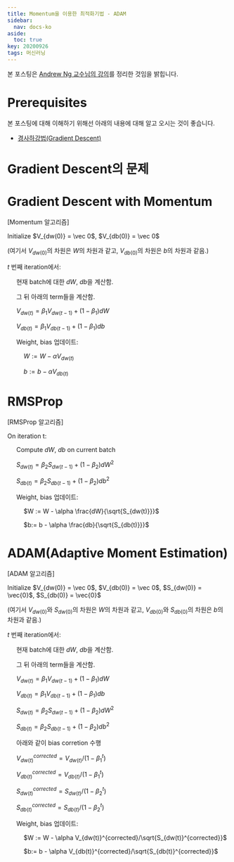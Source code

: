 ```yaml
---
title: Momentum을 이용한 최적화기법 - ADAM
sidebar:
  nav: docs-ko
aside:
  toc: true
key: 20200926
tags: 머신러닝
---
```


본 포스팅은 [Andrew Ng 교수님의 강의](https://www.youtube.com/watch?v=JXQT_vxqwIs&ab_channel=Deeplearning.ai)를 정리한 것임을 밝힙니다.

# Prerequisites

본 포스팅에 대해 이해하기 위해선 아래의 내용에 대해 알고 오시는 것이 좋습니다.

* [경사하강법(Gradient Descent)](https://angeloyeo.github.io/2020/08/16/gradient_descent.html)

# Gradient Descent의 문제

[//]:# (그림. Contour가 옆으로 퍼진 경우에 대해서)

[//]:# (그림. Contour가 옆으로 퍼진 경우의 Gradient Descent 진행 방향, Gradient의 방향은 항상 등고선에 수직임을 명시할 것.)

# Gradient Descent with Momentum

[Momentum 알고리즘]

Initialize $V_{dw(0)} = \vec 0$, $V_{db(0)} = \vec 0$

(여기서 $V_{dw(0)}$의 차원은 $W$의 차원과 같고, $V_{db(0)}$의 차원은 $b$의 차원과 같음.)

$t$ 번째 iteration에서:

$\quad$ 현재 batch에 대한 $dW$, $db$을 계산함. 

$\quad$ 그 뒤 아래의 term들을 계산함.

$\quad$ $V_{dw(t)} =\beta_1 V_{dw(t-1)} + (1-\beta_1)dW$

$\quad$ $V_{db(t)} = \beta_1 V_{db(t-1)} + (1-\beta_1)db$

$\quad$ Weight, bias 업데이트:

$\quad\quad$ $W := W - \alpha V_{dw(t)}$

$\quad\quad$ $b:= b - \alpha V_{db(t)}$


# RMSProp

[RMSProp 알고리즘]

On iteration t:

$\quad$ Compute $dW$, $db$ on current batch

$\quad$ $S_{dw(t)} =\beta_2 S_{dw(t-1)} + (1-\beta_2)dW^2$

$\quad$ $S_{db(t)} = \beta_2 S_{db(t-1)} + (1-\beta_2)db^2$

$\quad$ Weight, bias 업데이트:

$\quad\quad$ $W := W - \alpha \frac{dW}{\sqrt{S_{dw(t)}}}$

$\quad\quad$ $b:= b - \alpha \frac{db}{\sqrt{S_{db(t)}}}$

# ADAM(Adaptive Moment Estimation)


[ADAM 알고리즘]

Initialize $V_{dw(0)} = \vec 0$, $V_{db(0)} = \vec 0$, $S_{dw(0)} = \vec{0}$, $S_{db(0)} = \vec{0}$

(여기서 $V_{dw(0)}$와 $S_{dw(0)}$의 차원은 $W$의 차원과 같고, $V_{db(0)}$와 $S_{db(0)}$의 차원은 $b$의 차원과 같음.)

$t$ 번째 iteration에서:

$\quad$ 현재 batch에 대한 $dW$, $db$을 계산함. 

$\quad$ 그 뒤 아래의 term들을 계산함.

$\quad$ $V_{dw(t)} =\beta_1 V_{dw(t-1)} + (1-\beta_1)dW$

$\quad$ $V_{db(t)} = \beta_1 V_{db(t-1)} + (1-\beta_1)db$

$\quad$ $S_{dw(t)} =\beta_2 S_{dw(t-1)} + (1-\beta_2)dW^2$

$\quad$ $S_{db(t)} = \beta_2 S_{db(t-1)} + (1-\beta_2)db^2$

$\quad$ 아래와 같이 bias corretion 수행

$\quad$ $V_{dw(t)}^{corrected} = V_{dw(t)}/(1-\beta_1^t)$

$\quad$ $V_{db(t)}^{corrected} = V_{db(t)}/(1-\beta_1^t)$

$\quad$ $S_{dw(t)}^{corrected} = S_{dw(t)}/(1-\beta_2^t)$

$\quad$ $S_{db(t)}^{corrected} = S_{db(t)}/(1-\beta_2^t)$

$\quad$ Weight, bias 업데이트:

$\quad\quad$ $W := W - \alpha V_{dw(t)}^{corrected}/\sqrt{S_{dw(t)}^{corrected}}$

$\quad\quad$ $b:= b - \alpha V_{db(t)}^{corrected}/\sqrt{S_{db(t)}^{corrected}}$